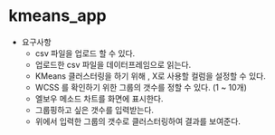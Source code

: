 # kmeans_app


- 요구사항
  - csv 파일을 업로드 할 수 있다.
  - 업로드한 csv 파일을 데이터프레임으로 읽는다.
  - KMeans 클러스터링을 하기 위해 , X로 사용할 컬럼을 설정할 수 있다.
  - WCSS 를 확인하기 위한 그룹의 갯수를 정할 수 있다. (1 ~ 10개)
  - 엘보우 메소드 차트를 화면에 표시한다.
  - 그룹핑하고 싶은 갯수를 입력받는다.
  - 위에서 입력한 그룹의 갯수로 클러스터링하여 결과를 보여준다.
